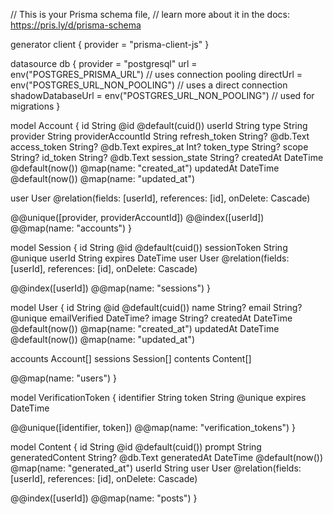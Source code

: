 // This is your Prisma schema file,
// learn more about it in the docs: https://pris.ly/d/prisma-schema

generator client {
  provider = "prisma-client-js"
}

datasource db {
  provider          = "postgresql"
  url               = env("POSTGRES_PRISMA_URL") // uses connection pooling
  directUrl         = env("POSTGRES_URL_NON_POOLING") // uses a direct connection
  shadowDatabaseUrl = env("POSTGRES_URL_NON_POOLING") // used for migrations
}

model Account {
  id                String   @id @default(cuid())
  userId            String
  type              String
  provider          String
  providerAccountId String
  refresh_token     String?  @db.Text
  access_token      String?  @db.Text
  expires_at        Int?
  token_type        String?
  scope             String?
  id_token          String?  @db.Text
  session_state     String?
  createdAt         DateTime @default(now()) @map(name: "created_at")
  updatedAt         DateTime @default(now()) @map(name: "updated_at")

  user User @relation(fields: [userId], references: [id], onDelete: Cascade)

  @@unique([provider, providerAccountId])
  @@index([userId])
  @@map(name: "accounts")
}

model Session {
  id           String   @id @default(cuid())
  sessionToken String   @unique
  userId       String
  expires      DateTime
  user         User     @relation(fields: [userId], references: [id], onDelete: Cascade)

  @@index([userId])
  @@map(name: "sessions")
}

model User {
  id            String    @id @default(cuid())
  name          String?
  email         String?   @unique
  emailVerified DateTime?
  image         String?
  createdAt     DateTime  @default(now()) @map(name: "created_at")
  updatedAt     DateTime  @default(now()) @map(name: "updated_at")

  accounts Account[]
  sessions Session[]
  contents Content[]

  @@map(name: "users")
}

model VerificationToken {
  identifier String
  token      String   @unique
  expires    DateTime

  @@unique([identifier, token])
  @@map(name: "verification_tokens")
}

model Content {
  id               String   @id @default(cuid())
  prompt           String
  generatedContent String?  @db.Text
  generatedAt      DateTime @default(now()) @map(name: "generated_at")
  userId           String
  user             User     @relation(fields: [userId], references: [id], onDelete: Cascade)

  @@index([userId])
  @@map(name: "posts")
}

